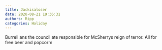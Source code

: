 ```yaml
---
title: Jackisaloser
date: 2020-08-21 19:36:31
authors: Ripp
categories: Holiday
---
```


 Burrell ans the council ate responsible for McSherrys reign of terror.
All for free beer and popcorm